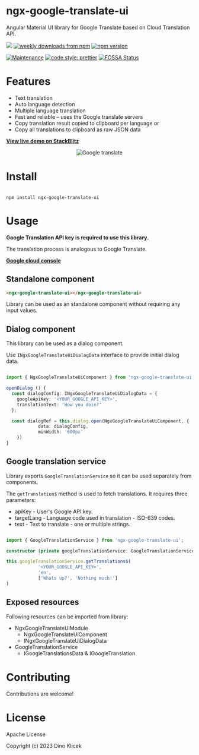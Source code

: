 # ngx-google-translate-ui

Angular Material UI library for Google Translate based on Cloud Translation API.

<p align="start">
    <a href="https://travis-ci.com/dineeek/ngx-google-translate-ui"><img src="https://travis-ci.com/dineeek/ngx-google-translate-ui.svg?token=YSspYgvLPX2y3Q9zRFxp&branch=main" /></a>
    <a href="https://www.npmjs.com/package/ngx-google-translate-ui"><img alt="weekly downloads from npm" src="https://img.shields.io/npm/dw/ngx-google-translate-ui.svg?style=flat-square"></a>
    <a href="https://www.npmjs.com/package/ngx-google-translate-ui"><img alt="npm version" src="https://img.shields.io/npm/v/ngx-google-translate-ui.svg?style=flat-square"></a>
</p>

[![Maintenance](https://img.shields.io/badge/Maintained%3F-yes-green.svg)](https://GitHub.com/Naereen/StrapDown.js/graphs/commit-activity)
[![code style: prettier](https://img.shields.io/badge/code_style-prettier-ff69b4.svg?style=flat-square)](https://github.com/prettier/prettier)
[![FOSSA Status](https://app.fossa.com/api/projects/git%2Bgithub.com%2Fdineeek%2Fngx-google-translate-ui.svg?type=shield)](https://app.fossa.com/projects/git%2Bgithub.com%2Fdineeek%2Fngx-google-translate-ui?ref=badge_shield)

# Features

- Text translation
- Auto language detection
- Multiple language translation
- Fast and reliable – uses the Google translate servers
- Copy translation result copied to clipboard per language or
- Copy all translations to clipboard as raw JSON data

**[View live demo on StackBlitz](https://ngx-google-translate-ui.stackblitz.io)**

<p align="center">
  <img src="https://github.com/dineeek/ngx-google-translate-ui/blob/main/assets/ngx-google-translate-ui.png" alt="Google translate" />
</p>

# Install

```shell

npm install ngx-google-translate-ui

```

# Usage

<b>Google Translation API key is required to use this library.</b>

The translation process is analogous to Google Translate.

**[Google cloud console](https://console.cloud.google.com)**

## Standalone component

```html
<ngx-google-translate-ui></ngx-google-translate-ui>
```

Library can be used as an standalone component without requiring any input
values.

## Dialog component

This library can be used as a dialog component.

Use `INgxGoogleTranslateUiDialogData` interface to provide initial dialog data.

```typescript

import { NgxGoogleTranslateUiComponent } from 'ngx-google-translate-ui';

openDialog () {
  const dialogConfig: INgxGoogleTranslateUiDialogData = {
    googleApiKey: '<YOUR_GOOGLE_API_KEY>',
    translationText: 'How you doin?'
  };

  const dialogRef = this.dialog.open(NgxGoogleTranslateUiComponent, {
			data: dialogConfig,
			minWidth: '600px'
	})
}

```

## Google translation service

Library exports `GoogleTranslationService` so it can be used separately from
components.

The `getTranslation$` method is used to fetch translations. It requires three
parameters:

- apiKey - User's Google API key.
- targetLang - Language code used in translation - ISO-639 codes.
- text - Text to translate - one or multiple strings.

```typescript

import { GoogleTranslationService } from 'ngx-google-translate-ui';

constructor (private googleTranslationService: GoogleTranslationService){}

this.googleTranslationService.getTranslations$(
			'<YOUR_GOOGLE_API_KEY>',
			'en',
			['Whats up?', 'Nothing much!']
)

```

## Exposed resources

Following resources can be imported from library:

- NgxGoogleTranslateUiModule
  - NgxGoogleTranslateUiComponent
  - INgxGoogleTranslateUiDialogData
- GoogleTranslationService
  - IGoogleTranslationsData & IGoogleTranslation

# Contributing

Contributions are welcome!

# License

Apache License

Copyright (c) 2023 Dino Klicek
